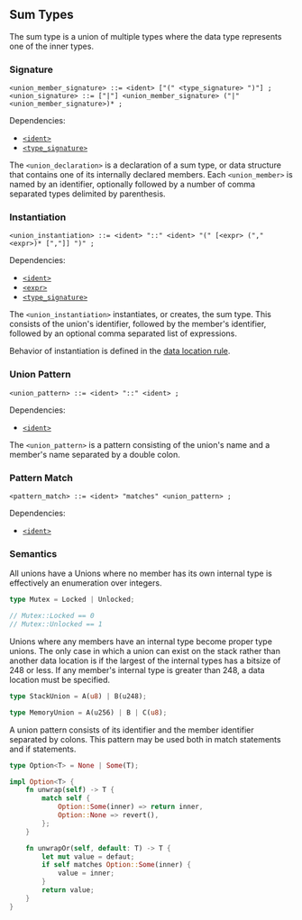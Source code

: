## Sum Types

The sum type is a union of multiple types where the data type represents one of the inner types.

### Signature

```ebnf
<union_member_signature> ::= <ident> ["(" <type_signature> ")"] ;
<union_signature> ::= ["|"] <union_member_signature> ("|" <union_member_signature>)* ;
```

Dependencies:

- [`<ident>`](../identifiers.md)
- [`<type_signature>`](./assignment.md)

The `<union_declaration>` is a declaration of a sum type, or data structure that contains one of its
internally declared members. Each `<union_member>` is named by an identifier, optionally followed by
a number of comma separated types delimited by parenthesis.

### Instantiation

```ebnf
<union_instantiation> ::= <ident> "::" <ident> "(" [<expr> ("," <expr>)* [","]] ")" ;
```

Dependencies:

- [`<ident>`](../identifiers.md)
- [`<expr>`](../expressions.md)
- [`<type_signature>`](./signature.md)

The `<union_instantiation>` instantiates, or creates, the sum type. This consists of the union's
identifier, followed by the member's identifier, followed by an optional comma separated list of
expressions.

Behavior of instantiation is defined in the [data location rule](../../semantics/data-locations.md).

### Union Pattern

```ebnf
<union_pattern> ::= <ident> "::" <ident> ;
```

Dependencies:

- [`<ident>`](../identifiers.md)

The `<union_pattern>` is a pattern consisting of the union's name and a member's name separated by a
double colon.

### Pattern Match

```ebnf
<pattern_match> ::= <ident> "matches" <union_pattern> ;
```

Dependencies:

- [`<ident>`](../identifiers.md)

### Semantics

All unions have a Unions where no member has its own internal type is effectively an enumeration over integers.

```rs
type Mutex = Locked | Unlocked;

// Mutex::Locked == 0
// Mutex::Unlocked == 1
```

Unions where any members have an internal type become proper type unions. The only case in which a
union can exist on the stack rather than another data location is if the largest of the internal
types has a bitsize of 248 or less. If any member's internal type is greater than 248, a data
location must be specified.

```rs
type StackUnion = A(u8) | B(u248);

type MemoryUnion = A(u256) | B | C(u8);
```

A union pattern consists of its identifier and the member identifier separated by colons. This
pattern may be used both in match statements and if statements.

```rs
type Option<T> = None | Some(T);

impl Option<T> {
    fn unwrap(self) -> T {
        match self {
            Option::Some(inner) => return inner,
            Option::None => revert(),
        };
    }

    fn unwrapOr(self, default: T) -> T {
        let mut value = defaut;
        if self matches Option::Some(inner) {
            value = inner;
        }
        return value;
    }
}
```
